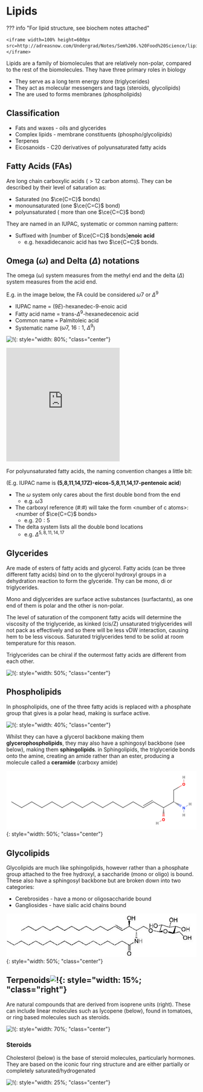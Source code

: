 # Lipids

??? info "For lipid structure, see biochem notes attached"

	<iframe width=100% height=600px src=http://adreasnow.com/Undergrad/Notes/Sem%206.%20Food%20Science/lipids.pdf></iframe>

Lipids are a family of biomolecules that are relatively non-polar, compared to the rest of the biomolecules. They have three primary roles in biology

* They serve as a long term energy store (triglycerides)
* They act as molecular messengers and tags (steroids, glycolipids)
* The are used to forms membranes (phospholipids)

## Classification

* Fats and waxes - oils and glycerides
* Complex lipids - membrane constituents (phospho/glycolipids)
* Terpenes 
* Eicosanoids - C20 derivatives of polyunsaturated fatty acids



## Fatty Acids (FAs)

Are long chain carboxylic acids ($\gt12$ carbon atoms). They can be described by their level of saturation as:

* Saturated (no $\ce{C=C}$ bonds)
* monounsaturated (one $\ce{C=C}$ bond)
* polyunsaturated ( more than one $\ce{C=C}$ bond)

They are named in an IUPAC, systematic or common naming pattern:

* Suffixed with [number of $\ce{C=C}$ bonds]**enoic acid**
  * e.g. hexadidecanoic acid has two $\ce{C=C}$ bonds.

## Omega ($\omega$) and Delta ($\Delta$) notations

The omega ($\omega$) system measures from the methyl end and the delta ($\Delta$) system measures from the acid end.



E.g. in the image below, the FA could be considered $\omega7$ or $\Delta^9$

* IUPAC name = (9*E*)-hexanedec-9-enoic acid
* Fatty acid name = trans-$\Delta^9$-hexanedecenoic acid
* Common name = Palmitoleic acid
* Systematic name ($\omega7,\: 16:1,\:\Delta^9$)

![!](https://images.squarespace-cdn.com/content/v1/5908027c20099e374ad3d70e/1499423105249-6VBCHGTP1BPXC3ZOMDJ4/ke17ZwdGBToddI8pDm48kCdOXSNebqOmJMe5cGNKviAUqsxRUqqbr1mOJYKfIPR7LoDQ9mXPOjoJoqy81S2I8N_N4V1vUb5AoIIIbLZhVYwL8IeDg6_3B-BRuF4nNrNcQkVuAT7tdErd0wQFEGFSnDwOHsLVRyRHh23SyNTwmYDn2iszMweYASg6h2FIfJfct3nbTc8Hb8fyB_RkUH7pTw/delta-omega-system-fatty-acids?format=750w){: style="width: 80%; "class="center"}

<iframe style="width: 300px; height: 300px" class="right" frameborder="0" src="https://embed.molview.org/v1/?mode=balls&cid=446284&bg=white"></iframe>

For polyunsaturated fatty acids, the naming convention changes a little bit:

(E.g. IUPAC name is **(5,8,11,14,17Z)-eicos-5,8,11,14,17-pentenoic acid**)



* The $\omega$ system only cares about the first double bond from the end
  * e.g. $\omega3$
* The carboxyl reference (#:#) will take the form
  <number of c atoms\>:<number of $\ce{C=C}$ bonds\>
  * e.g. $20:5$
* The delta system lists all the double bond locations
  * e.g. $\Delta^{5,8,11,14,17}$

## Glycerides

Are made of esters of fatty acids and glycerol. Fatty acids (can be three different fatty acids) bind on to the glycerol hydroxyl groups in a dehydration reaction to form the glyceride. Thy can be mono, di or triglycerides.

Mono and diglycerides are surface active substances (surfactants), as one end of them is polar and the other is non-polar.

The level of saturation of the component fatty acids will determine the viscosity of the triglyceride, as kinked (cis/Z) unsaturated triglycerides will not pack as effectively and so there will be less vDW interaction, causing hem to be less viscous. Saturated triglycerides tend to be solid at room temperature for this reason.

Triglycerides can be chiral if the outermost fatty acids are different from each other.



![!](https://upload.wikimedia.org/wikipedia/commons/thumb/b/be/Fat_triglyceride_shorthand_formula.PNG/1024px-Fat_triglyceride_shorthand_formula.PNG){: style="width: 50%; "class="center"}

## Phospholipids

In phospholipids, one of the three fatty acids is replaced with a phosphate group that gives is a polar head, making is surface active.

![!](https://www.researchgate.net/publication/330578058/figure/fig3/AS:718498573606912@1548314817045/Functional-groups-and-the-name-of-phospholipids-along-with-corresponding-structures_W640.jpg){: style="width: 40%; "class="center"}

Whilst they can have a glycerol backbone making them **glycerophospholipids**, they may also have a sphingosyl backbone (see below), making them **sphingolipids**. in Sphingolipids, the triglyceride bonds onto the amine, creating an amide rather than an ester, producing a molecule called a  **ceramide** (carboxy amide)

![!Sphingosine](Sphingosine.png){: style="width: 50%; "class="center"}

## Glycolipids

Glycolipids are much like sphingolipids, however rather than a phosphate group attached to the free hydroxyl, a saccharide (mono or oligo) is bound. These also have a sphingosyl backbone but are broken down into two categories:

* Cerebrosides - have a mono or oligosaccharide bound
* Gangliosides - have sialic acid chains bound

![!glycolipid](glycolipid.jpg){: style="width: 50%; "class="center"}

## Terpenoids![!](https://upload.wikimedia.org/wikipedia/commons/thumb/5/50/Isoprene.svg/1024px-Isoprene.svg.png){: style="width: 15%; "class="right"}

Are natural compounds that are derived from isoprene units (right). These can include linear molecules such as lycopene (below), found in tomatoes, or ring based molecules such as steroids.

![!](https://upload.wikimedia.org/wikipedia/commons/thumb/9/91/Lycopene.svg/1024px-Lycopene.svg.png){: style="width: 70%; "class="center"}

### Steroids

Cholesterol (below) is the base of steroid molecules, particularly hormones. They are based on the iconic four ring structure and are either partially or completely saturated/hydrogenated

![!](https://upload.wikimedia.org/wikipedia/commons/thumb/9/9a/Cholesterol.svg/1024px-Cholesterol.svg.png){: style="width: 25%; "class="center"}